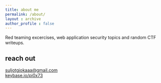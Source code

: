 ```yaml
---
title: about me  
permalink: /about/
layout : archive
author_profile : false
---
```


Red teaming excercises, web application security topics and random CTF writeups.

## reach out
[suljotgjokaaa@gmail.com](mailto:suljotgjokaaa@gmail.com)  
[keybase.io/pi0x73](https://keybase.io/pi0x73)

<script src="https://platform.linkedin.com/badges/js/profile.js" async defer type="text/javascript"></script>

<div class="badge-base LI-profile-badge" data-locale="en_US" data-size="large" data-theme="light" data-type="HORIZONTAL" data-vanity="suljotgjoka" data-version="v1"></div>
